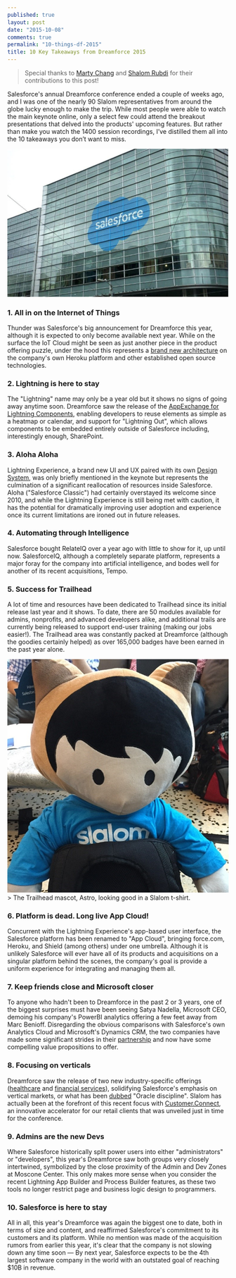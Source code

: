 ```yaml
---
published: true
layout: post
date: "2015-10-08"
comments: true
permalink: "10-things-df-2015"
title: 10 Key Takeaways from Dreamforce 2015
---
```





> Special thanks to <a href="https://twitter.com/martyychang" target="_blank">Marty Chang</a> and <a href="https://twitter.com/ShalomRubdi" target="_blank">Shalom Rubdi</a> for their contributions to this post!

Salesforce's annual Dreamforce conference ended a couple of weeks ago, and I was one of the nearly 90 Slalom representatives from around the globe lucky enough to make the trip. While most people were able to watch the main keynote online, only a select few could attend the breakout presentations that delved into the products' upcoming features. But rather than make you watch the 1400 session recordings, I’ve distilled them all into the 10 takeaways you don’t want to miss.

<img src="/assets/pics/dreamforceHeader.JPG" alt="Moscone for Dreamforce"/>

### 1. All in on the Internet of Things 
Thunder was Salesforce's big announcement for Dreamforce this year, although it is expected to only become available next year. While on the surface the IoT Cloud might be seen as just another piece in the product offering puzzle, under the hood this represents a <a href="http://www.zdnet.com/article/how-salesforce-went-open-source-for-its-thunder-internet-of-things-cloud/" target="_blank">brand new architecture</a> on the company's own Heroku platform and other established open source technologies.
 
### 2. Lightning is here to stay
The "Lightning" name may only be a year old but it shows no signs of going away anytime soon. Dreamforce saw the release of the <a href="https://appexchange.salesforce.com/components" target="_blank">AppExchange for Lightning Components</a>, enabling developers to reuse elements as simple as a heatmap or calendar, and support for "Lightning Out", which allows components to be embedded entirely outside of Salesforce including, interestingly enough, SharePoint.
 
### 3. Aloha Aloha
Lightning Experience, a brand new UI and UX paired with its own <a href="https://www.lightningdesignsystem.com/" target="_blank">Design System</a>, was only briefly mentioned in the keynote but represents the culmination of a significant reallocation of resources inside Salesforce. Aloha ("Salesforce Classic") had certainly overstayed its welcome since 2010, and while the Lightning Experience is still being met with caution, it has the potential for dramatically improving user adoption and experience once its current limitations are ironed out in future releases.
 
### 4. Automating through Intelligence
Salesforce bought RelateIQ over a year ago with little to show for it, up until now. SalesforceIQ, although a completely separate platform, represents a major foray for the company into artificial intelligence, and bodes well for another of its recent acquisitions, Tempo. 
 
### 5. Success for Trailhead
A lot of time and resources have been dedicated to Trailhead since its initial release last year and it shows. To date, there are 50 modules available for admins, nonprofits, and advanced developers alike, and additional trails are currently being released to support end-user training (making our jobs easier!). The Trailhead area was constantly packed at Dreamforce (although the goodies certainly helped) as over 165,000 badges have been earned in the past year alone.

<img src="/assets/pics/dreamforceAstro.JPG" alt="Dreamforce mascot"/>
> The Trailhead mascot, Astro, looking good in a Slalom t-shirt.
 
### 6. Platform is dead. Long live App Cloud!
Concurrent with the Lightning Experience's app-based user interface, the Salesforce platform has been renamed to "App Cloud", bringing force.com, Heroku, and Shield (among others) under one umbrella. Although it is unlikely Salesforce will ever have all of its products and acquisitions on a singular platform behind the scenes, the company's goal is provide a uniform experience for integrating and managing them all.
 
### 7. Keep friends close and Microsoft closer
To anyone who hadn't been to Dreamforce in the past 2 or 3 years, one of the biggest surprises must have been seeing Satya Nadella, Microsoft CEO, demoing his company's PowerBI analytics offering a few feet away from Marc Benioff. Disregarding the obvious comparisons with Salesforce's own Analytics Cloud and Microsoft's Dynamics CRM, the two companies have made some significant strides in their <a href="http://techcrunch.com/2015/09/16/salesforce-and-microsoft-continue-to-strengthen-partnership/" target="_blank">partnership</a> and now have some compelling value propositions to offer. 
 
### 8. Focusing on verticals
Dreamforce saw the release of two new industry-specific offerings (<a href="http://www.salesforce.com/industries/healthcare/health-cloud/" target="_blank">healthcare</a> and <a href="http://www.salesforce.com/industries/financial-services/financialservices-cloud/" target="_blank">financial services</a>), solidifying Salesforce's emphasis on vertical markets, or what has been <a href="http://www.bloomberg.com/news/articles/2015-07-30/salesforce-gets-a-dose-of-oracle-discipline" target="_blank">dubbed</a> "Oracle discipline". Slalom has actually been at the forefront of this recent focus with <a href="https://www.slalom.com/thinking/introducing-slalom-customer-connect-a-salesforce-solution" target="_blank">Customer.Connect</a>, an innovative accelerator for our retail clients that was unveiled just in time for the conference.
  
### 9. Admins are the new Devs
Where Salesforce historically split power users into either "administrators" or "developers", this year's Dreamforce saw both groups very closely intertwined, symbolized by the close proximity of the Admin and Dev Zones at Moscone Center. This only makes more sense when you consider the recent Lightning App Builder and Process Builder features, as these two tools no longer restrict page and business logic design to programmers.
 
### 10. Salesforce is here to stay
All in all, this year's Dreamforce was again the biggest one to date, both in terms of size and content, and reaffirmed Salesforce's commitment to its customers and its platform. While no mention was made of the acquisition rumors from earlier this year, it's clear that the company is not slowing down any time soon — By next year, Salesforce expects to be the 4th largest software company in the world with an outstated goal of reaching $10B in revenue.
